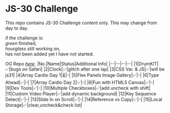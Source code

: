 # JS-30 Challenge
This repo contains JS-30 Challenge content only. This may change from day to day. 

if the challenge is:  
*green* finished,  
*hourglass* still working on,  
has not been added yet I have not started.  

OG Repo [*here*](https://github.com/wesbos/JavaScript30).
|No.|Name|Status|Additional Info|
|--|--|--|--|
|1|DrumKIT|:white_check_mark:|bugs on Safari|
|2|Clock|:white_check_mark:|glitch after one lap|
|3|CSS Var. & JS|:white_check_mark:|will be js31|
|4|Array Cardio Day 1|:hourglass_flowing_sand:|-|
|5|Flex Panels Image Gallery|:white_check_mark:|-|
|6|Type Ahead|:white_check_mark:|-|
|7|Array Cardio Day 2|:white_check_mark:|-|
|8|Fun with HTML5 Canvas|:white_check_mark:|-|
|9|Dev Tools|:white_check_mark:|-|
|10|Multiple Checkboxes|:white_check_mark:|add uncheck with shift|
|11|Custom Video Player|:white_check_mark:|add dynamic background|
|12|Key Sequence Detect|:white_check_mark:|-|
|13|Slide In on Scroll|:white_check_mark:|-|
|14|Reference vs Copy|:white_check_mark:|-|
|15|Local Storage|:white_check_mark:|clear,uncheck&check list|




